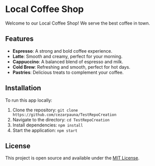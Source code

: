 # Local Coffee Shop

Welcome to our Local Coffee Shop! We serve the best coffee in town.

## Features
- **Espresso**: A strong and bold coffee experience.
- **Latte**: Smooth and creamy, perfect for your morning.
- **Cappuccino**: A balanced blend of espresso and milk.
- **Cold Brew**: Refreshing and smooth, perfect for hot days.
- **Pastries**: Delicious treats to complement your coffee.

## Installation
To run this app locally:
1. Clone the repository: `git clone https://github.com/cezarpauna/TestRepoCreation`
2. Navigate to the directory: `cd TestRepoCreation`
3. Install dependencies: `npm install`
4. Start the application: `npm start`

## License
This project is open source and available under the [MIT License](LICENSE).